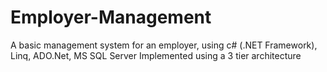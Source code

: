 ﻿# Employer-Management
A basic management system for an employer, using c# (.NET Framework), Linq, ADO.Net, MS SQL Server
Implemented using a 3 tier architecture
